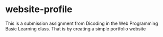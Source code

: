 # website-profile
This is a submission assignment from Dicoding in the Web Programming Basic Learning class. That is by creating a simple portfolio website
